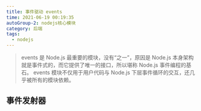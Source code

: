 ```yaml
---
title: 事件驱动 events
time: 2021-06-19 00:19:35
autoGroup-2: nodejs核心模块
category: 后端
tags: 
  - nodejs
---
```


> events 是 Node.js 最重要的模块，没有“之一”，原因是 Node.js 本身架构就是事件式的，而它提供了唯一的接口，所以堪称 Node.js 事件编程的基石。 events 模块不仅用于用户代码与 Node.js 下层事件循环的交互，还几乎被所有的模块依赖。  

## 事件发射器  

